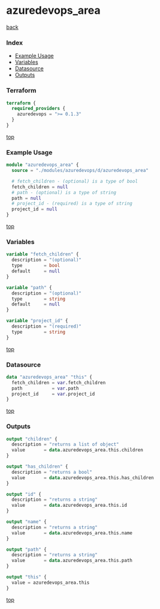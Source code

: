 # azuredevops_area

[back](../azuredevops.md)

### Index

- [Example Usage](#example-usage)
- [Variables](#variables)
- [Datasource](#datasource)
- [Outputs](#outputs)

### Terraform

```terraform
terraform {
  required_providers {
    azuredevops = ">= 0.1.3"
  }
}
```

[top](#index)

### Example Usage

```terraform
module "azuredevops_area" {
  source = "./modules/azuredevops/d/azuredevops_area"

  # fetch_children - (optional) is a type of bool
  fetch_children = null
  # path - (optional) is a type of string
  path = null
  # project_id - (required) is a type of string
  project_id = null
}
```

[top](#index)

### Variables

```terraform
variable "fetch_children" {
  description = "(optional)"
  type        = bool
  default     = null
}

variable "path" {
  description = "(optional)"
  type        = string
  default     = null
}

variable "project_id" {
  description = "(required)"
  type        = string
}
```

[top](#index)

### Datasource

```terraform
data "azuredevops_area" "this" {
  fetch_children = var.fetch_children
  path           = var.path
  project_id     = var.project_id
}
```

[top](#index)

### Outputs

```terraform
output "children" {
  description = "returns a list of object"
  value       = data.azuredevops_area.this.children
}

output "has_children" {
  description = "returns a bool"
  value       = data.azuredevops_area.this.has_children
}

output "id" {
  description = "returns a string"
  value       = data.azuredevops_area.this.id
}

output "name" {
  description = "returns a string"
  value       = data.azuredevops_area.this.name
}

output "path" {
  description = "returns a string"
  value       = data.azuredevops_area.this.path
}

output "this" {
  value = azuredevops_area.this
}
```

[top](#index)